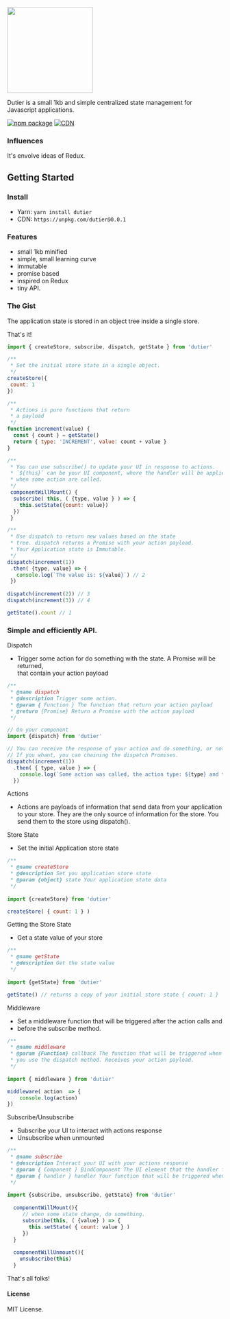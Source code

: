 <img width="200" src="https://raw.githubusercontent.com/luisvinicius167/dutier/master/img/logo.png"/> 

Dutier is a small 1kb and simple centralized state management for Javascript applications. <br/>

[![npm package](https://img.shields.io/badge/npm-0.0.1-blue.svg)](https://www.npmjs.com/package/dutier)
[![CDN](https://img.shields.io/badge/cdn-0.0.1-ff69b4.svg)](https://unpkg.com/dutier@0.0.1)


### Influences
It's envolve ideas of Redux.

## Getting Started

### Install
* Yarn: ``` yarn install dutier ```
* CDN: ```https://unpkg.com/dutier@0.0.1```

### Features
 * small 1kb minified
 * simple, small learning curve
 * immutable
 * promise based
 * inspired on Redux
 * tiny API.

### The Gist
The application state is stored in an object tree inside a single store.

That's it!

```javascript
import { createStore, subscribe, dispatch, getState } from 'dutier'

/**
 * Set the initial store state in a single object.
 */
createStore({
 count: 1
})

/**
 * Actions is pure functions that return
 * a payload
 */
function increment(value) {
  const { count } = getState()
  return { type: 'INCREMENT', value: count + value }
}

/**
 * You can use subscribe() to update your UI in response to actions.
 * `${this}` can be your UI component, where the handler will be applied
 * when some action are called.
 */
 componentWillMount() {
  subscribe( this, ( {type, value } ) => {
    this.setState({count: value})
  })
 }

/**
 * Use dispatch to return new values based on the state
 * tree. dispatch returns a Promise with your action payload. 
 * Your Application state is Immutable.
 */
dispatch(increment(1))
 .then( {type, value} => {
   console.log(`The value is: ${value}`) // 2
 })
 
dispatch(increment(2)) // 3
dispatch(increment(3)) // 4

getState().count // 1
```

### Simple and efficiently API.

Dispatch
 * Trigger some action for do something with the state. A Promise will be returned, <br> that contain your action payload
```javascript
/**
 * @name dispatch
 * @description Trigger some action.
 * @param { Function } The function that return your action payload
 * @return {Promise} Return a Promise with the action payload
 */

// On your component
import {dispatch} from 'dutier'

// You can receive the response of your action and do something, or not.
// If you whant, you can chaining the dispatch Promises.
dispatch(increment(1))
  .then( { type, value } => {
    console.log(`Some action was called, the action type: ${type} and the action value: ${value}.`);
  })
```

Actions
 * Actions are payloads of information that send data from your application to your store. They are the only source of information for the store. You send them to the store using dispatch().



Store State
 * Set the initial Application store state
```javascript
/**
 * @name createStore
 * @description Set you application store state
 * @param {object} state Your application state data
 */
 
import {createStore} from 'dutier'

createStore( { count: 1 } )
```

Getting the Store State
 * Get a state value of your store
```javascript
/**
 * @name getState
 * @description Get the state value
 */
 
import {getState} from 'dutier'

getState() // returns a copy of your initial store state { count: 1 }
```

Middleware
 * Set a middleware function that will be triggered after the action calls and
 * before the subscribe method.
```javascript
/**
 * @name middleware
 * @param {Function} callback The function that will be triggered when
 * you use the dispatch method. Receives your action payload.
 */
 
import { middleware } from 'dutier'

middleware( action  => {
    console.log(action)
})

```


Subscribe/Unsubscribe
 * Subscribe your UI to interact with actions response
 * Unsubscribe when unmounted
```javascript
/**
 * @name subscribe
 * @description Interact your UI with your actions response
 * @param { Component } BindComponent The UI element that the handler function will be applied.
 * @param { handler } handler Your function that will be triggered when call actions.
 */
 
import {subscribe, unsubscribe, getState} from 'dutier'
  
  componentWillMount(){
     // when some state change, do something.
     subscribe(this, ( {value} ) => {
       this.setState( { count: value } )
     })
  }
  
  componentWillUnmount(){
    unsubscribe(this)
  }
```

That's all folks!


#### License
MIT License.
